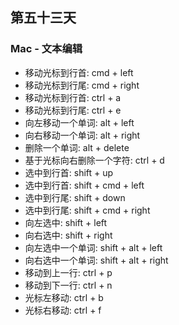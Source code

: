 ## 第五十三天

### Mac - 文本编辑

- 移动光标到行首: cmd + left
- 移动光标到行尾: cmd + right
- 移动光标到行首: ctrl + a
- 移动光标到行尾: ctrl + e
- 向左移动一个单词: alt + left
- 向右移动一个单词: alt + right
- 删除一个单词: alt + delete
- 基于光标向右删除一个字符: ctrl + d
- 选中到行首: shift + up
- 选中到行首: shift + cmd + left
- 选中到行尾: shift + down
- 选中到行尾: shift + cmd + right
- 向左选中: shift + left
- 向右选中: shift + right
- 向左选中一个单词: shift + alt + left
- 向右选中一个单词: shift + alt + right
- 移动到上一行: ctrl + p
- 移动到下一行: ctrl + n
- 光标左移动: ctrl + b
- 光标右移动: ctrl + f
